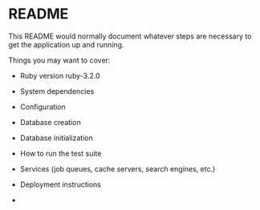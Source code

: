 # README

This README would normally document whatever steps are necessary to get the
application up and running.

Things you may want to cover:

* Ruby version ruby-3.2.0

* System dependencies

* Configuration

* Database creation

* Database initialization

* How to run the test suite

* Services (job queues, cache servers, search engines, etc.)

* Deployment instructions

* 


